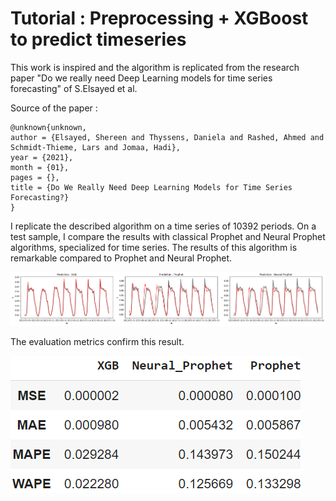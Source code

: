 # Tutorial : Preprocessing + XGBoost to predict timeseries 

This work is inspired and the algorithm is replicated from the research paper "Do we really need Deep Learning models for time series forecasting" of S.Elsayed et al. 

Source of the paper :

```
@unknown{unknown,
author = {Elsayed, Shereen and Thyssens, Daniela and Rashed, Ahmed and Schmidt-Thieme, Lars and Jomaa, Hadi},
year = {2021},
month = {01},
pages = {},
title = {Do We Really Need Deep Learning Models for Time Series Forecasting?}
}
```

I replicate the described algorithm on a time series of 10392 periods. On a test sample, I compare the results with classical Prophet and Neural Prophet algorithms, specialized for time series. The results of this algorithm is remarkable compared to Prophet and Neural Prophet.



![alt text](https://github.com/AntoinePinto/XGB-for-timeseries/blob/main/images/visualisation.png)

The evaluation metrics confirm this result.

![alt text](https://github.com/AntoinePinto/XGB-for-timeseries/blob/main/images/evaluation.png)

